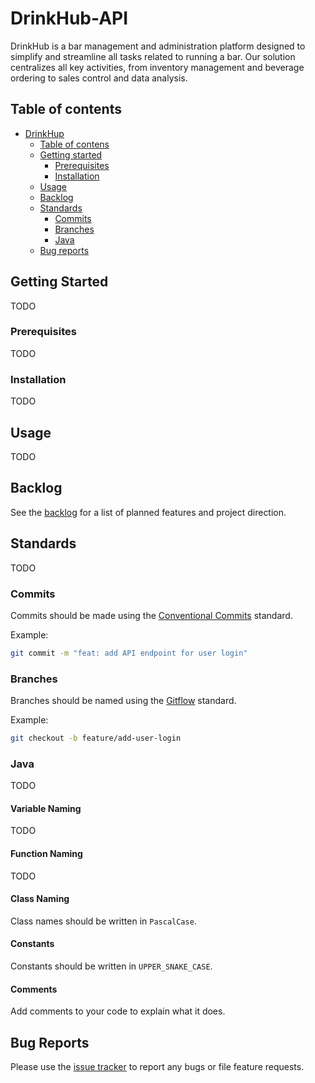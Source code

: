 # DrinkHub-API
DrinkHub is a bar management and administration platform designed to simplify and streamline all tasks related to running a bar. Our solution centralizes all key activities, from inventory management and beverage ordering to sales control and data analysis.

## Table of contents
  - [DrinkHup](#DrinkHub)
    - [Table of contens](#table-of-contents)
    - [Getting started](#getting-started)
      - [Prerequisites](#prereuisites)
      - [Installation](#instalation)
    - [Usage](#usage)
    - [Backlog](#backlog)
    - [Standards](#standards)
      - [Commits](#commits)
      - [Branches](#braches)
      -  [Java](#java)
    - [Bug reports](#bug-reports)
   
## Getting Started

TODO

### Prerequisites

TODO

### Installation

TODO

## Usage

TODO

## Backlog

See the [backlog]() for a list of planned features and project direction.

## Standards

TODO

### Commits

Commits should be made using the [Conventional Commits](https://www.conventionalcommits.org/en/v1.0.0/) standard.

Example:

```bash
git commit -m "feat: add API endpoint for user login"
```

### Branches

Branches should be named using the [Gitflow](https://www.atlassian.com/git/tutorials/comparing-workflows/gitflow-workflow) standard.

Example:

```bash
git checkout -b feature/add-user-login
```

### Java

  TODO

#### Variable Naming

TODO


#### Function Naming

TODO

#### Class Naming

Class names should be written in `PascalCase`.

#### Constants

Constants should be written in `UPPER_SNAKE_CASE`.

#### Comments

Add comments to your code to explain what it does.

## Bug Reports

Please use the [issue tracker]() to report any bugs or file feature requests.
